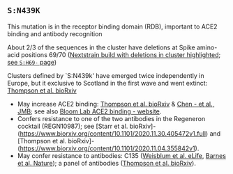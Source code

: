 ## `S:N439K`
This mutation is in the receptor binding domain (RDB), important to ACE2 binding and antibody recognition

About 2/3 of the sequences in the cluster have deletions at Spike amino-acid positions 69/70 ([Nextstrain build with deletions in cluster highlighted](https://nextstrain.org/groups/neherlab/ncov/S.N439K?c=gt-S_69&label=clade:S.N439K); [see `S:H69-` page](http://covariants.org/variants/S.H69-))

Clusters defined by `S:N439k' have emerged twice independently in Europe, but it exclusive to Scotland in the first wave and went extinct: [Thompson et al. bioRxiv](https://www.biorxiv.org/content/10.1101/2020.11.04.355842v1)


- May increase ACE2 binding: [Thompson et al. bioRxiv](https://www.biorxiv.org/content/10.1101/2020.11.04.355842v1) & [Chen - et al., JMB](https://www.sciencedirect.com/science/article/pii/S0022283620304563); see also [Bloom Lab ACE2 binding - website](https://jbloomlab.github.io/SARS-CoV-2-RBD_DMS/).
- Confers resistance to one of the two antibodies in the Regeneron cocktail (REGN10987); see [Starr et al. bioRxiv]- (https://www.biorxiv.org/content/10.1101/2020.11.30.405472v1.full) and [Thompson et al. bioRxiv]- (https://www.biorxiv.org/content/10.1101/2020.11.04.355842v1).
- May confer resistance to antibodies: C135 ([Weisblum et al. eLife](https://elifesciences.org/articles/61312), [Barnes et al. Nature](https://www.nature.com/articles/s41586-020-2852-1)); a panel of antibodies ([Thompson et al. bioRxiv](https://www.biorxiv.org/content/10.1101/2020.11.04.355842v1)).
